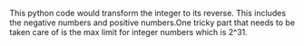 This python code would transform the integer to its reverse. This includes the negative numbers and positive numbers.One tricky part that needs
to be taken care of is the max limit for integer numbers which is 2^31.

